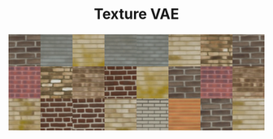 <h1 align="center">
  <b>Texture VAE</b><br>
</h1>

### 
![Reconstructed Bricks](bricks_vae.jpg?raw=true "Bricks")